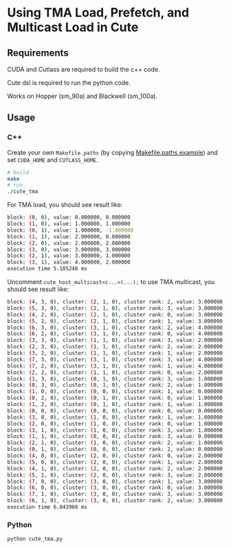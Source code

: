 # Using TMA Load, Prefetch, and Multicast Load in Cute

## Requirements

CUDA and Cutlass are required to build the c++ code.

Cute dsl is required to run the python code.

Works on Hopper (sm_90a) and Blackwell (sm_100a).

## Usage

### C++

Create your own `Makefile.paths` (by copying [Makefile.paths.example](./Makefile.paths.example)) and set `CUDA_HOME` and `CUTLASS_HOME`.

```bash
# build
make
# run
./cute_tma
```

For TMA load, you should see result like:
```bash
block: (0, 0), value: 0.000000, 0.000000
block: (1, 0), value: 1.000000, 1.000000
block: (0, 1), value: 1.000000, -1.000000
block: (1, 1), value: 2.000000, 0.000000
block: (2, 0), value: 2.000000, 2.000000
block: (3, 0), value: 3.000000, 3.000000
block: (2, 1), value: 3.000000, 1.000000
block: (3, 1), value: 4.000000, 2.000000
execution time 5.105248 ms
```

Uncomment `cute_host_multicast<c...>(...);` to use TMA multicast, you should see result like:
```bash
block: (4, 3, 0), cluster: (2, 1, 0), cluster rank: 2, value: 3.000000, 1.000000
block: (5, 3, 0), cluster: (2, 1, 0), cluster rank: 3, value: 3.000000, 1.000000
block: (4, 2, 0), cluster: (2, 1, 0), cluster rank: 0, value: 3.000000, 1.000000
block: (5, 2, 0), cluster: (2, 1, 0), cluster rank: 1, value: 3.000000, 1.000000
block: (6, 3, 0), cluster: (3, 1, 0), cluster rank: 2, value: 4.000000, 2.000000
block: (6, 2, 0), cluster: (3, 1, 0), cluster rank: 0, value: 4.000000, 2.000000
block: (3, 3, 0), cluster: (1, 1, 0), cluster rank: 3, value: 2.000000, 0.000000
block: (2, 3, 0), cluster: (1, 1, 0), cluster rank: 2, value: 2.000000, 0.000000
block: (3, 2, 0), cluster: (1, 1, 0), cluster rank: 1, value: 2.000000, 0.000000
block: (7, 3, 0), cluster: (3, 1, 0), cluster rank: 3, value: 4.000000, 2.000000
block: (7, 2, 0), cluster: (3, 1, 0), cluster rank: 1, value: 4.000000, 2.000000
block: (2, 2, 0), cluster: (1, 1, 0), cluster rank: 0, value: 2.000000, 0.000000
block: (1, 3, 0), cluster: (0, 1, 0), cluster rank: 3, value: 1.000000, -1.000000
block: (0, 3, 0), cluster: (0, 1, 0), cluster rank: 2, value: 1.000000, -1.000000
block: (1, 0, 0), cluster: (0, 0, 0), cluster rank: 1, value: 0.000000, 0.000000
block: (0, 2, 0), cluster: (0, 1, 0), cluster rank: 0, value: 1.000000, -1.000000
block: (1, 2, 0), cluster: (0, 1, 0), cluster rank: 1, value: 1.000000, -1.000000
block: (0, 0, 0), cluster: (0, 0, 0), cluster rank: 0, value: 0.000000, 0.000000
block: (3, 0, 0), cluster: (1, 0, 0), cluster rank: 1, value: 1.000000, 1.000000
block: (2, 0, 0), cluster: (1, 0, 0), cluster rank: 0, value: 1.000000, 1.000000
block: (3, 1, 0), cluster: (1, 0, 0), cluster rank: 3, value: 1.000000, 1.000000
block: (1, 1, 0), cluster: (0, 0, 0), cluster rank: 3, value: 0.000000, 0.000000
block: (2, 1, 0), cluster: (1, 0, 0), cluster rank: 2, value: 1.000000, 1.000000
block: (0, 1, 0), cluster: (0, 0, 0), cluster rank: 2, value: 0.000000, 0.000000
block: (4, 0, 0), cluster: (2, 0, 0), cluster rank: 0, value: 2.000000, 2.000000
block: (5, 0, 0), cluster: (2, 0, 0), cluster rank: 1, value: 2.000000, 2.000000
block: (4, 1, 0), cluster: (2, 0, 0), cluster rank: 2, value: 2.000000, 2.000000
block: (5, 1, 0), cluster: (2, 0, 0), cluster rank: 3, value: 2.000000, 2.000000
block: (7, 0, 0), cluster: (3, 0, 0), cluster rank: 1, value: 3.000000, 3.000000
block: (6, 0, 0), cluster: (3, 0, 0), cluster rank: 0, value: 3.000000, 3.000000
block: (7, 1, 0), cluster: (3, 0, 0), cluster rank: 3, value: 3.000000, 3.000000
block: (6, 1, 0), cluster: (3, 0, 0), cluster rank: 2, value: 3.000000, 3.000000
execution time 6.843968 ms
```

### Python

```bash
python cute_tma.py
```
